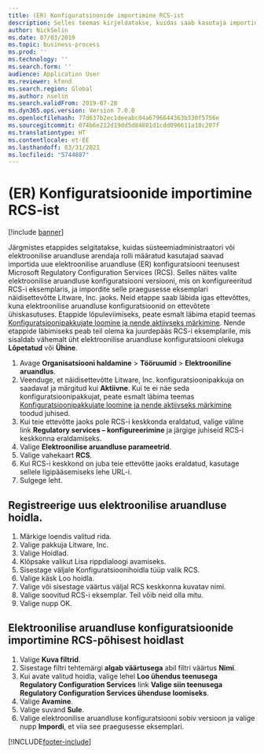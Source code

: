 ```yaml
---
title: (ER) Konfiguratsioonide importimine RCS-ist
description: Selles teemas kirjeldatakse, kuidas saab kasutaja importida elektroonilise aruandluse konfiguratsiooni uut versiooni RCS-ist.
author: NickSelin
ms.date: 07/03/2019
ms.topic: business-process
ms.prod: ''
ms.technology: ''
ms.search.form: ''
audience: Application User
ms.reviewer: kfend
ms.search.region: Global
ms.author: nselin
ms.search.validFrom: 2019-07-28
ms.dyn365.ops.version: Version 7.0.0
ms.openlocfilehash: 77d637b2ec1deeabc04a6796644363b330f5756e
ms.sourcegitcommit: 074b6e212d19dd5d84881d1cdd096611a18c207f
ms.translationtype: HT
ms.contentlocale: et-EE
ms.lasthandoff: 03/31/2021
ms.locfileid: "5744887"
---
```

# <a name="er-import-configurations-from-rcs"></a>(ER) Konfiguratsioonide importimine RCS-ist

[!include [banner](../../includes/banner.md)]

Järgmistes etappides selgitatakse, kuidas süsteemiadministraatori või elektroonilise aruandluse arendaja rolli määratud kasutajad saavad importida uue elektroonilise aruandluse (ER) konfiguratsiooni teenusest Microsoft Regulatory Configuration Services (RCS). Selles näites valite elektroonilise aruandluse konfiguratsiooni versiooni, mis on konfigureeritud RCS-i eksemplaris, ja impordite selle praegusesse eksemplari näidisettevõtte Litware, Inc. jaoks. Neid etappe saab läbida igas ettevõttes, kuna elektroonilise aruandluse konfiguratsioonid on ettevõtete ühiskasutuses. Etappide lõpuleviimiseks, peate esmalt läbima etapid teemas [Konfiguratsioonipakkujate loomine ja nende aktiivseks märkimine](er-configuration-provider-mark-it-active-2016-11.md). Nende etappide läbimiseks peab teil olema ka juurdepääs RCS-i eksemplarile, mis sisaldab vähemalt üht elektroonilise aruandluse konfiguratsiooni olekuga **Lõpetatud** või **Ühine**.

1. Avage **Organisatsiooni haldamine** > **Tööruumid** > **Elektrooniline aruandlus**. 
2. Veenduge, et näidisettevõtte Litware, Inc. konfiguratsioonipakkuja on saadaval ja märgitud kui **Aktiivne**. Kui te ei näe seda konfiguratsioonipakkujat, peate esmalt läbima teemas [Konfiguratsioonipakkujate loomine ja nende aktiivseks märkimine](er-configuration-provider-mark-it-active-2016-11.md) toodud juhised. 
3. Kui teie ettevõtte jaoks pole RCS-i keskkonda eraldatud, valige väline link **Regulatory services – konfigureerimine** ja järgige juhiseid RCS-i keskkonna eraldamiseks. 
4. Valige **Elektroonilise aruandluse parameetrid**. 
5. Valige vahekaart **RCS**. 
6. Kui RCS-i keskkond on juba teie ettevõtte jaoks eraldatud, kasutage sellele ligipääsemiseks lehe URL-i. 
7. Sulgege leht. 

## <a name="register-a-new-er-repository"></a>Registreerige uus elektroonilise aruandluse hoidla. 
1. Märkige loendis valitud rida. 
2. Valige pakkuja Litware, Inc. 
3. Valige Hoidlad. 
4. Klõpsake valikut Lisa rippdialoogi avamiseks. 
5. Sisestage väljale Konfiguratsioonihoidla tüüp valik RCS. 
6. Valige käsk Loo hoidla. 
7. Valige või sisestage väärtus väljal RCS keskkonna kuvatav nimi. 
8. Valige soovitud RCS-i eksemplar. Teil võib neid olla mitu. 
9. Valige nupp OK. 

## <a name="import-er-configurations-from-rcs-based-repository"></a>Elektroonilise aruandluse konfiguratsioonide importimine RCS-põhisest hoidlast
1. Valige **Kuva filtrid**. 
2. Sisestage filtri tehtemärgi **algab väärtusega** abil filtri väärtus **Nimi**. 
3. Kui avate valitud hoidla, valige lehel **Loo ühendus teenusega Regulatory Configuration Services** link **Valige siin teenusega Regulatory Configuration Services ühenduse loomiseks**. 
4. Valige **Avamine**. 
5. Valige suvand **Sule**. 
6. Valige elektroonilise aruandluse konfiguratsiooni sobiv versioon ja valige nupp **Impordi**, et viia see praegusesse eksemplari.



[!INCLUDE[footer-include](../../../../includes/footer-banner.md)]